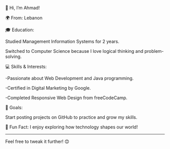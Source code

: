 👋 Hi, I’m Ahmad!

🌍 From: Lebanon

🎓 Education:

Studied Management Information Systems for 2 years.

Switched to Computer Science because I love logical thinking and problem-solving.

💻 Skills & Interests:

-Passionate about Web Development and Java programming.

-Certified in Digital Marketing by Google.

-Completed Responsive Web Design from freeCodeCamp.

🚀 Goals:

Start posting projects on GitHub to practice and grow my skills.

📢 Fun Fact: I enjoy exploring how technology shapes our world!

____________________________________________

Feel free to tweak it further! 😊
